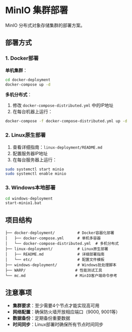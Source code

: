 # MinIO 集群部署

MinIO 分布式对象存储集群的部署方案。

## 部署方式

### 1. Docker部署

**单机集群**：
```bash
cd docker-deployment
docker-compose up -d
```

**多机分布式**：
1. 修改 `docker-compose-distributed.yml` 中的IP地址
2. 在每台机器上运行：
```bash
docker-compose -f docker-compose-distributed.yml up -d
```

### 2. Linux原生部署

1. 查看详细指南：`linux-deployment/README.md`
2. 配置服务器IP地址
3. 在每台服务器上运行：
```bash
sudo systemctl start minio
sudo systemctl enable minio
```

### 3. Windows本地部署

```bash
cd windows-deployment
start-minio1.bat
```

## 项目结构

```
├── docker-deployment/          # Docker容器化部署
│   ├── docker-compose.yml      # 单机多容器
│   └── docker-compose-distributed.yml  # 多机分布式
├── linux-deployment/           # Linux原生部署
│   ├── README.md               # 详细部署指南
│   └── etc/                    # 配置文件模板
├── windows-deployment/         # Windows批处理脚本
├── WARP/                      # 性能测试工具
└── mc.md                      # MinIO客户端命令参考
```


## 注意事项

- **集群要求**：至少需要4个节点才能实现高可用
- **网络配置**：确保防火墙开放相应端口（9000, 9001等）
- **数据备份**：定期备份重要数据
- **时间同步**：Linux部署时确保所有节点时间同步

